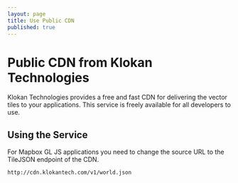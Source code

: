 ```yaml
---
layout: page
title: Use Public CDN
published: true
---
```


# Public CDN from Klokan Technologies

Klokan Technologies provides a free and fast CDN for delivering the
vector tiles to your applications.
This service is freely available for all developers to use.

## Using the Service

For Mapbox GL JS applications you need to change the source URL
to the TileJSON endpoint of the CDN.

```
http://cdn.klokantech.com/v1/world.json
```
